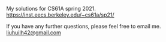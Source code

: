 My solutions for CS61A spring 2021. <https://inst.eecs.berkeley.edu/~cs61a/sp21/>

If you have any further questions, please feel free to email me. <liuhuilh42@gmail.com>
